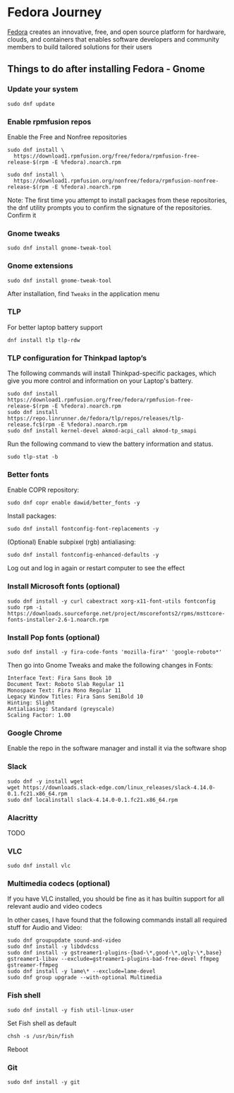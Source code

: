 # Fedora Journey

[Fedora](https://getfedora.org/) creates an innovative, free, and open source platform for hardware, clouds, and containers that enables software developers and community members to build tailored solutions for their users

## Things to do after installing Fedora - Gnome

### Update your system

```shell
sudo dnf update
```

### Enable rpmfusion repos

Enable the Free and Nonfree repositories

```shell
sudo dnf install \
  https://download1.rpmfusion.org/free/fedora/rpmfusion-free-release-$(rpm -E %fedora).noarch.rpm

sudo dnf install \
  https://download1.rpmfusion.org/nonfree/fedora/rpmfusion-nonfree-release-$(rpm -E %fedora).noarch.rpm
```

Note: The first time you attempt to install packages from these repositories, the dnf utility prompts you to confirm the signature of the repositories. Confirm it

### Gnome tweaks

```shell
sudo dnf install gnome-tweak-tool
```

### Gnome extensions

```shell
sudo dnf install gnome-tweak-tool
```


After installation, find `Tweaks` in the application menu

### TLP

For better laptop battery support

```shell
dnf install tlp tlp-rdw
```

### TLP configuration for Thinkpad laptop’s

The following commands will install Thinkpad-specific packages, which give you more control and information on your Laptop's battery.

```shell
sudo dnf install https://download1.rpmfusion.org/free/fedora/rpmfusion-free-release-$(rpm -E %fedora).noarch.rpm
sudo dnf install https://repo.linrunner.de/fedora/tlp/repos/releases/tlp-release.fc$(rpm -E %fedora).noarch.rpm
sudo dnf install kernel-devel akmod-acpi_call akmod-tp_smapi
```

Run the following command to view the battery information and status.

```shell
sudo tlp-stat -b
```

### Better fonts

Enable COPR repository:

```shell
sudo dnf copr enable dawid/better_fonts -y
```

Install packages:

```shell
sudo dnf install fontconfig-font-replacements -y
```

(Optional) Enable subpixel (rgb) antialiasing:

```shell
sudo dnf install fontconfig-enhanced-defaults -y
```

Log out and log in again or restart computer to see the effect

### Install Microsoft fonts (optional)

```shell
sudo dnf install -y curl cabextract xorg-x11-font-utils fontconfig
sudo rpm -i https://downloads.sourceforge.net/project/mscorefonts2/rpms/msttcore-fonts-installer-2.6-1.noarch.rpm
```

### Install Pop fonts (optional)

```shell
sudo dnf install -y fira-code-fonts 'mozilla-fira*' 'google-roboto*'
```

Then go into Gnome Tweaks and make the following changes in Fonts:

```
Interface Text: Fira Sans Book 10
Document Text: Roboto Slab Regular 11
Monospace Text: Fira Mono Regular 11
Legacy Window Titles: Fira Sans SemiBold 10
Hinting: Slight
Antialiasing: Standard (greyscale)
Scaling Factor: 1.00
```

### Google Chrome

Enable the repo in the software manager and install it via the software shop

### Slack

```shell
sudo dnf -y install wget
wget https://downloads.slack-edge.com/linux_releases/slack-4.14.0-0.1.fc21.x86_64.rpm
sudo dnf localinstall slack-4.14.0-0.1.fc21.x86_64.rpm
```

### Alacritty

TODO

### VLC

```shell
sudo dnf install vlc
```

### Multimedia codecs (optional)

If you have VLC installed, you should be fine as it has builtin support for all relevant audio and video codecs

In other cases, I have found that the following commands install all required stuff for Audio and Video:

```shell
sudo dnf groupupdate sound-and-video
sudo dnf install -y libdvdcss
sudo dnf install -y gstreamer1-plugins-{bad-\*,good-\*,ugly-\*,base} gstreamer1-libav --exclude=gstreamer1-plugins-bad-free-devel ffmpeg gstreamer-ffmpeg 
sudo dnf install -y lame\* --exclude=lame-devel
sudo dnf group upgrade --with-optional Multimedia
```

### Fish shell

```shell
sudo dnf install -y fish util-linux-user
```

Set Fish shell as default

```shell
chsh -s /usr/bin/fish
```

Reboot

### Git

```shell
sudo dnf install -y git
```
